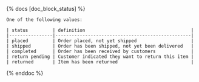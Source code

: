 {% docs [doc_block_status] %}
    
    One of the following values: 

    | status         | definition                                       |
    |----------------|--------------------------------------------------|
    | placed         | Order placed, not yet shipped                    |
    | shipped        | Order has been shipped, not yet been delivered   |
    | completed      | Order has been received by customers             |
    | return pending | Customer indicated they want to return this item |
    | returned       | Item has been returned                           |

{% enddoc %}
